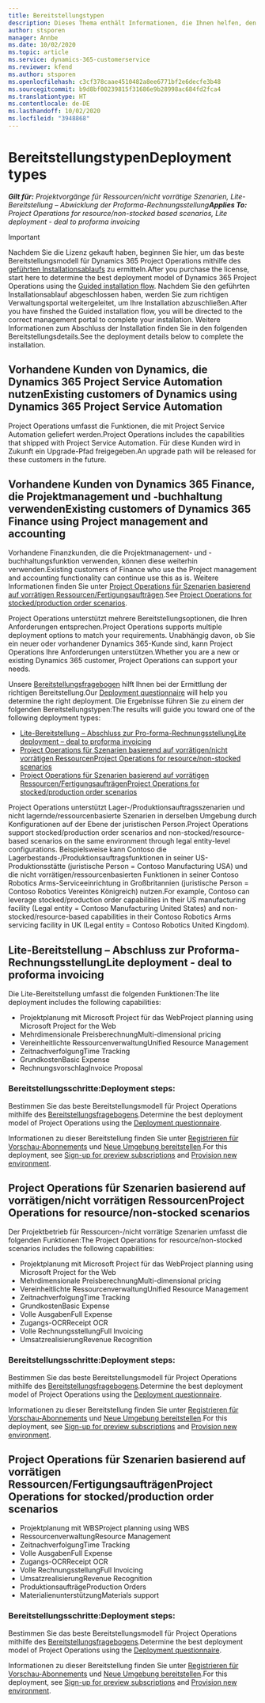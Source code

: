 ```yaml
---
title: Bereitstellungstypen
description: Dieses Thema enthält Informationen, die Ihnen helfen, den korrekten Bereitstellungstyp von Projekt Operations für Ihr Unternehmen zu bestimmen.
author: stsporen
manager: Annbe
ms.date: 10/02/2020
ms.topic: article
ms.service: dynamics-365-customerservice
ms.reviewer: kfend
ms.author: stsporen
ms.openlocfilehash: c3cf378caae4510482a8ee6771bf2e6decfe3b48
ms.sourcegitcommit: b9d8bf00239815f31686e9b28998ac684fd2fca4
ms.translationtype: HT
ms.contentlocale: de-DE
ms.lasthandoff: 10/02/2020
ms.locfileid: "3948868"
---
```

# <a name="deployment-types"></a><span data-ttu-id="f8fc4-103">Bereitstellungstypen</span><span class="sxs-lookup"><span data-stu-id="f8fc4-103">Deployment types</span></span>

<span data-ttu-id="f8fc4-104">_**Gilt für:** Projektvorgänge für Ressourcen/nicht vorrätige Szenarien, Lite-Bereitstellung – Abwicklung der Proforma-Rechnungsstellung_</span><span class="sxs-lookup"><span data-stu-id="f8fc4-104">_**Applies To:** Project Operations for resource/non-stocked based scenarios, Lite deployment - deal to proforma invoicing_</span></span>

> [!IMPORTANT]
> <span data-ttu-id="f8fc4-105">Nachdem Sie die Lizenz gekauft haben, beginnen Sie hier, um das beste Bereitstellungsmodell für Dynamics 365 Project Operations mithilfe des [geführten Installationsablaufs](https://aka.ms/provisionprojectoperations) zu ermitteln.</span><span class="sxs-lookup"><span data-stu-id="f8fc4-105">After you purchase the license, start here to determine the best deployment model of Dynamics 365 Project Operations using the [Guided installation flow](https://aka.ms/provisionprojectoperations).</span></span>
> <span data-ttu-id="f8fc4-106">Nachdem Sie den geführten Installationsablauf abgeschlossen haben, werden Sie zum richtigen Verwaltungsportal weitergeleitet, um Ihre Installation abzuschließen.</span><span class="sxs-lookup"><span data-stu-id="f8fc4-106">After you have finshed the Guided installation flow, you will be directed to the correct management portal to complete your installation.</span></span> <span data-ttu-id="f8fc4-107">Weitere Informationen zum Abschluss der Installation finden Sie in den folgenden Bereitstellungsdetails.</span><span class="sxs-lookup"><span data-stu-id="f8fc4-107">See the deployment details below to complete the installation.</span></span>


## <a name="existing-customers-of-dynamics-using-dynamics-365-project-service-automation"></a><span data-ttu-id="f8fc4-108">Vorhandene Kunden von Dynamics, die Dynamics 365 Project Service Automation nutzen</span><span class="sxs-lookup"><span data-stu-id="f8fc4-108">Existing customers of Dynamics using Dynamics 365 Project Service Automation</span></span>
<span data-ttu-id="f8fc4-109">Project Operations umfasst die Funktionen, die mit Project Service Automation geliefert werden.</span><span class="sxs-lookup"><span data-stu-id="f8fc4-109">Project Operations includes the capabilities that shipped with Project Service Automation.</span></span> <span data-ttu-id="f8fc4-110">Für diese Kunden wird in Zukunft ein Upgrade-Pfad freigegeben.</span><span class="sxs-lookup"><span data-stu-id="f8fc4-110">An upgrade path will be released for these customers in the future.</span></span>

## <a name="existing-customers-of-dynamics-365-finance-using-project-management-and-accounting"></a><span data-ttu-id="f8fc4-111">Vorhandene Kunden von Dynamics 365 Finance, die Projektmanagement und -buchhaltung verwenden</span><span class="sxs-lookup"><span data-stu-id="f8fc4-111">Existing customers of Dynamics 365 Finance using Project management and accounting</span></span> 

<span data-ttu-id="f8fc4-112">Vorhandene Finanzkunden, die die Projektmanagement- und -buchhaltungsfunktion verwenden, können diese weiterhin verwenden.</span><span class="sxs-lookup"><span data-stu-id="f8fc4-112">Existing customers of Finance who use the Project management and accounting functionality can continue use this as is.</span></span> <span data-ttu-id="f8fc4-113">Weitere Informationen finden Sie unter [Project Operations für Szenarien basierend auf vorrätigen Ressourcen/Fertigungsaufträgen](#pma).</span><span class="sxs-lookup"><span data-stu-id="f8fc4-113">See [Project Operations for stocked/production order scenarios](#pma).</span></span>

<span data-ttu-id="f8fc4-114">Project Operations unterstützt mehrere Bereitstellungsoptionen, die Ihren Anforderungen entsprechen.</span><span class="sxs-lookup"><span data-stu-id="f8fc4-114">Project Operations supports multiple deployment options to match your requirements.</span></span> <span data-ttu-id="f8fc4-115">Unabhängig davon, ob Sie ein neuer oder vorhandener Dynamics 365-Kunde sind, kann Project Operations Ihre Anforderungen unterstützen.</span><span class="sxs-lookup"><span data-stu-id="f8fc4-115">Whether you are a new or existing Dynamics 365 customer, Project Operations can support your needs.</span></span>

<span data-ttu-id="f8fc4-116">Unsere [Bereitstellungsfragebogen](https://aka.ms/provisionprojectoperations) hilft Ihnen bei der Ermittlung der richtigen Bereitstellung.</span><span class="sxs-lookup"><span data-stu-id="f8fc4-116">Our [Deployment questionnaire](https://aka.ms/provisionprojectoperations) will help you determine the right deployment.</span></span> <span data-ttu-id="f8fc4-117">Die Ergebnisse führen Sie zu einem der folgenden Bereitstellungstypen:</span><span class="sxs-lookup"><span data-stu-id="f8fc4-117">The results will guide you toward one of the following deployment types:</span></span>

- [<span data-ttu-id="f8fc4-118">Lite-Bereitstellung – Abschluss zur Pro-forma-Rechnungsstellung</span><span class="sxs-lookup"><span data-stu-id="f8fc4-118">Lite deployment – deal to proforma invoicing</span></span>](#lite)
- [<span data-ttu-id="f8fc4-119">Project Operations für Szenarien basierend auf vorrätigen/nicht vorrätigen Ressourcen</span><span class="sxs-lookup"><span data-stu-id="f8fc4-119">Project Operations for resource/non-stocked scenarios</span></span>](#integrated)
- [<span data-ttu-id="f8fc4-120">Project Operations für Szenarien basierend auf vorrätigen Ressourcen/Fertigungsaufträgen</span><span class="sxs-lookup"><span data-stu-id="f8fc4-120">Project Operations for stocked/production order scenarios</span></span>](#pma)

<span data-ttu-id="f8fc4-121">Project Operations unterstützt Lager-/Produktionsauftragsszenarien und nicht lagernde/ressourcenbasierte Szenarien in derselben Umgebung durch Konfigurationen auf der Ebene der juristischen Person.</span><span class="sxs-lookup"><span data-stu-id="f8fc4-121">Project Operations support stocked/production order scenarios and non-stocked/resource-based scenarios on the same environment through legal entity-level configurations.</span></span> <span data-ttu-id="f8fc4-122">Beispielsweise kann Contoso die Lagerbestands-/Produktionsauftragsfunktionen in seiner US-Produktionsstätte (juristische Person = Contoso Manufacturing USA) und die nicht vorrätigen/ressourcenbasierten Funktionen in seiner Contoso Robotics Arms-Serviceeinrichtung in Großbritannien (juristische Person = Contoso Robotics Vereintes Königreich) nutzen.</span><span class="sxs-lookup"><span data-stu-id="f8fc4-122">For example, Contoso can leverage stocked/production order capabilities in their US manufacturing facility (Legal entity = Contoso Manufacturing United States) and non-stocked/resource-based capabilities in their Contoso Robotics Arms servicing facility in UK (Legal entity = Contoso Robotics United Kingdom).</span></span>

## <a name="a-namelitelite-deployment---deal-to-proforma-invoicing"></a><span data-ttu-id="f8fc4-123"><a name="lite"><a/>Lite-Bereitstellung – Abschluss zur Proforma-Rechnungsstellung</span><span class="sxs-lookup"><span data-stu-id="f8fc4-123"><a name="lite"><a/>Lite deployment - deal to proforma invoicing</span></span>
<span data-ttu-id="f8fc4-124">Die Lite-Bereitstellung umfasst die folgenden Funktionen:</span><span class="sxs-lookup"><span data-stu-id="f8fc4-124">The lite deployment includes the following capabilities:</span></span>

- <span data-ttu-id="f8fc4-125">Projektplanung mit Microsoft Project für das Web</span><span class="sxs-lookup"><span data-stu-id="f8fc4-125">Project planning using Microsoft Project for the Web</span></span>
- <span data-ttu-id="f8fc4-126">Mehrdimensionale Preisberechnung</span><span class="sxs-lookup"><span data-stu-id="f8fc4-126">Multi-dimensional pricing</span></span>
- <span data-ttu-id="f8fc4-127">Vereinheitlichte Ressourcenverwaltung</span><span class="sxs-lookup"><span data-stu-id="f8fc4-127">Unified Resource Management</span></span>
- <span data-ttu-id="f8fc4-128">Zeitnachverfolgung</span><span class="sxs-lookup"><span data-stu-id="f8fc4-128">Time Tracking</span></span>
- <span data-ttu-id="f8fc4-129">Grundkosten</span><span class="sxs-lookup"><span data-stu-id="f8fc4-129">Basic Expense</span></span>
- <span data-ttu-id="f8fc4-130">Rechnungsvorschlag</span><span class="sxs-lookup"><span data-stu-id="f8fc4-130">Invoice Proposal</span></span>

### <a name="deployment-steps"></a><span data-ttu-id="f8fc4-131">Bereitstellungsschritte:</span><span class="sxs-lookup"><span data-stu-id="f8fc4-131">Deployment steps:</span></span>
<span data-ttu-id="f8fc4-132">Bestimmen Sie das beste Bereitstellungsmodell für Project Operations mithilfe des [Bereitstellungsfragebogens](https://aka.ms/provisionprojectoperations).</span><span class="sxs-lookup"><span data-stu-id="f8fc4-132">Determine the best deployment model of Project Operations using the [Deployment questionnaire](https://aka.ms/provisionprojectoperations).</span></span>

<span data-ttu-id="f8fc4-133">Informationen zu dieser Bereitstellung finden Sie unter [Registrieren für Vorschau-Abonnements](lite-preview-subscription-sign-up.md) und [Neue Umgebung bereitstellen](lite-deployment.md).</span><span class="sxs-lookup"><span data-stu-id="f8fc4-133">For this deployment, see [Sign-up for preview subscriptions](lite-preview-subscription-sign-up.md) and [Provision new environment](lite-deployment.md).</span></span> 


## <a name="a-nameintegratedproject-operations-for-resourcenon-stocked-scenarios"></a><span data-ttu-id="f8fc4-134"><a name="integrated"><a/>Project Operations für Szenarien basierend auf vorrätigen/nicht vorrätigen Ressourcen</span><span class="sxs-lookup"><span data-stu-id="f8fc4-134"><a name="integrated"><a/>Project Operations for resource/non-stocked scenarios</span></span>
<span data-ttu-id="f8fc4-135">Der Projektbetrieb für Ressourcen-/nicht vorrätige Szenarien umfasst die folgenden Funktionen:</span><span class="sxs-lookup"><span data-stu-id="f8fc4-135">The Project Operations for resource/non-stocked scenarios includes the following capabilities:</span></span>
  
- <span data-ttu-id="f8fc4-136">Projektplanung mit Microsoft Project für das Web</span><span class="sxs-lookup"><span data-stu-id="f8fc4-136">Project planning using Microsoft Project for the Web</span></span>
- <span data-ttu-id="f8fc4-137">Mehrdimensionale Preisberechnung</span><span class="sxs-lookup"><span data-stu-id="f8fc4-137">Multi-dimensional pricing</span></span>
- <span data-ttu-id="f8fc4-138">Vereinheitlichte Ressourcenverwaltung</span><span class="sxs-lookup"><span data-stu-id="f8fc4-138">Unified Resource Management</span></span>
- <span data-ttu-id="f8fc4-139">Zeitnachverfolgung</span><span class="sxs-lookup"><span data-stu-id="f8fc4-139">Time Tracking</span></span>
- <span data-ttu-id="f8fc4-140">Grundkosten</span><span class="sxs-lookup"><span data-stu-id="f8fc4-140">Basic Expense</span></span>
- <span data-ttu-id="f8fc4-141">Volle Ausgaben</span><span class="sxs-lookup"><span data-stu-id="f8fc4-141">Full Expense</span></span>
- <span data-ttu-id="f8fc4-142">Zugangs-OCR</span><span class="sxs-lookup"><span data-stu-id="f8fc4-142">Receipt OCR</span></span>
- <span data-ttu-id="f8fc4-143">Volle Rechnungsstellung</span><span class="sxs-lookup"><span data-stu-id="f8fc4-143">Full Invoicing</span></span>
- <span data-ttu-id="f8fc4-144">Umsatzrealisierung</span><span class="sxs-lookup"><span data-stu-id="f8fc4-144">Revenue Recognition</span></span>

### <a name="deployment-steps"></a><span data-ttu-id="f8fc4-145">Bereitstellungsschritte:</span><span class="sxs-lookup"><span data-stu-id="f8fc4-145">Deployment steps:</span></span>
<span data-ttu-id="f8fc4-146">Bestimmen Sie das beste Bereitstellungsmodell für Project Operations mithilfe des [Bereitstellungsfragebogens](https://aka.ms/provisionprojectoperations).</span><span class="sxs-lookup"><span data-stu-id="f8fc4-146">Determine the best deployment model of Project Operations using the [Deployment questionnaire](https://aka.ms/provisionprojectoperations).</span></span>

<span data-ttu-id="f8fc4-147">Informationen zu dieser Bereitstellung finden Sie unter [Registrieren für Vorschau-Abonnements](resource-sign-up-preview-subscription.md) und [Neue Umgebung bereitstellen](resource-provision-new-environment.md).</span><span class="sxs-lookup"><span data-stu-id="f8fc4-147">For this deployment, see [Sign-up for preview subscriptions](resource-sign-up-preview-subscription.md) and [Provision new environment](resource-provision-new-environment.md).</span></span> 


## <a name="project-operations-for-stockedproduction-order-scenarios"></a><a name="pma"></a><span data-ttu-id="f8fc4-148">Project Operations für Szenarien basierend auf vorrätigen Ressourcen/Fertigungsaufträgen</span><span class="sxs-lookup"><span data-stu-id="f8fc4-148">Project Operations for stocked/production order scenarios</span></span>

- <span data-ttu-id="f8fc4-149">Projektplanung mit WBS</span><span class="sxs-lookup"><span data-stu-id="f8fc4-149">Project planning using WBS</span></span>
- <span data-ttu-id="f8fc4-150">Ressourcenverwaltung</span><span class="sxs-lookup"><span data-stu-id="f8fc4-150">Resource Management</span></span>
- <span data-ttu-id="f8fc4-151">Zeitnachverfolgung</span><span class="sxs-lookup"><span data-stu-id="f8fc4-151">Time Tracking</span></span>
- <span data-ttu-id="f8fc4-152">Volle Ausgaben</span><span class="sxs-lookup"><span data-stu-id="f8fc4-152">Full Expense</span></span>
- <span data-ttu-id="f8fc4-153">Zugangs-OCR</span><span class="sxs-lookup"><span data-stu-id="f8fc4-153">Receipt OCR</span></span>
- <span data-ttu-id="f8fc4-154">Volle Rechnungsstellung</span><span class="sxs-lookup"><span data-stu-id="f8fc4-154">Full Invoicing</span></span>
- <span data-ttu-id="f8fc4-155">Umsatzrealisierung</span><span class="sxs-lookup"><span data-stu-id="f8fc4-155">Revenue Recognition</span></span>
- <span data-ttu-id="f8fc4-156">Produktionsaufträge</span><span class="sxs-lookup"><span data-stu-id="f8fc4-156">Production Orders</span></span>
- <span data-ttu-id="f8fc4-157">Materialienunterstützung</span><span class="sxs-lookup"><span data-stu-id="f8fc4-157">Materials support</span></span>

### <a name="deployment-steps"></a><span data-ttu-id="f8fc4-158">Bereitstellungsschritte:</span><span class="sxs-lookup"><span data-stu-id="f8fc4-158">Deployment steps:</span></span>
<span data-ttu-id="f8fc4-159">Bestimmen Sie das beste Bereitstellungsmodell für Project Operations mithilfe des [Bereitstellungsfragebogens](https://aka.ms/provisionprojectoperations).</span><span class="sxs-lookup"><span data-stu-id="f8fc4-159">Determine the best deployment model of Project Operations using the [Deployment questionnaire](https://aka.ms/provisionprojectoperations).</span></span>

<span data-ttu-id="f8fc4-160">Informationen zu dieser Bereitstellung finden Sie unter [Registrieren für Vorschau-Abonnements](https://docs.microsoft.com/dynamics365/fin-ops-core/dev-itpro/dev-tools/sign-up-preview-subscription?toc=/dynamics365/finance/toc.json) und [Neue Umgebung bereitstellen](https://docs.microsoft.com/dynamics365/fin-ops-core/dev-itpro/deployment/deploy-demo-environment?toc=/dynamics365/finance/toc.json).</span><span class="sxs-lookup"><span data-stu-id="f8fc4-160">For this deployment, see [Sign-up for preview subscriptions](https://docs.microsoft.com/dynamics365/fin-ops-core/dev-itpro/dev-tools/sign-up-preview-subscription?toc=/dynamics365/finance/toc.json) and [Provision new environment](https://docs.microsoft.com/dynamics365/fin-ops-core/dev-itpro/deployment/deploy-demo-environment?toc=/dynamics365/finance/toc.json).</span></span> 



